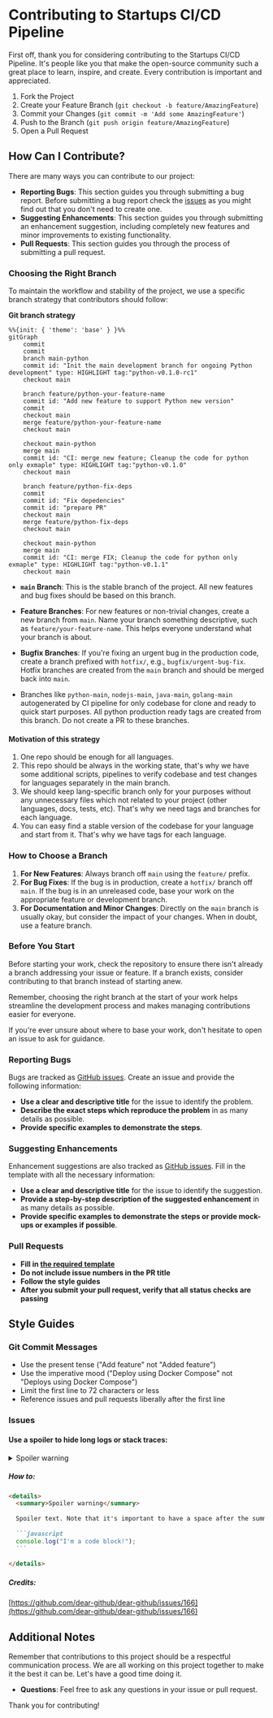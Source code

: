 # Contributing to Startups CI/CD Pipeline

First off, thank you for considering contributing to the Startups CI/CD Pipeline. It's people like you that make the open-source community such a great place to learn, inspire, and create. Every contribution is important and appreciated.

1. Fork the Project
2. Create your Feature Branch (`git checkout -b feature/AmazingFeature`)
3. Commit your Changes (`git commit -m 'Add some AmazingFeature'`)
4. Push to the Branch (`git push origin feature/AmazingFeature`)
5. Open a Pull Request

## How Can I Contribute?

There are many ways you can contribute to our project:

- **Reporting Bugs**: This section guides you through submitting a bug report. Before submitting a bug report check the [issues](https://github.com/kksudo/startups-cicd-pipeline/issues) as you might find out that you don't need to create one.
- **Suggesting Enhancements**: This section guides you through submitting an enhancement suggestion, including completely new features and minor improvements to existing functionality.
- **Pull Requests**: This section guides you through the process of submitting a pull request.

### Choosing the Right Branch

To maintain the workflow and stability of the project, we use a specific branch strategy that contributors should follow:

**Git branch strategy**

```mermaid
%%{init: { 'theme': 'base' } }%%
gitGraph
    commit
    commit
    branch main-python
    commit id: "Init the main development branch for ongoing Python development" type: HIGHLIGHT tag:"python-v0.1.0-rc1"
    checkout main

    branch feature/python-your-feature-name
    commit id: "Add new feature to support Python new version"
    commit
    checkout main
    merge feature/python-your-feature-name
    checkout main

    checkout main-python
    merge main
    commit id: "CI: merge new feature; Cleanup the code for python only exmaple" type: HIGHLIGHT tag:"python-v0.1.0"
    checkout main

    branch feature/python-fix-deps
    commit
    commit id: "Fix depedencies"
    commit id: "prepare PR"
    checkout main
    merge feature/python-fix-deps
    checkout main

    checkout main-python
    merge main
    commit id: "CI: merge FIX; Cleanup the code for python only exmaple" type: HIGHLIGHT tag:"python-v0.1.1"
    checkout main

```

- **`main` Branch**: This is the stable branch of the project. All new features and bug fixes should be based on this branch.

- **Feature Branches**: For new features or non-trivial changes, create a new branch from `main`. Name your branch something descriptive, such as `feature/your-feature-name`. This helps everyone understand what your branch is about.

- **Bugfix Branches**: If you're fixing an urgent bug in the production code, create a branch prefixed with `hotfix/`, e.g., `bugfix/urgent-bug-fix`. Hotfix branches are created from the `main` branch and should be merged back into `main`.

- Branches like `python-main`, `nodejs-main`, `java-main`, `golang-main` autogenerated by CI pipeline for <your-language> only codebase for clone and ready to quick start purposes. All python production ready tags are created from this branch. Do not create a PR to these branches.

#### Motivation of this strategy

1. One repo should be enough for all languages.
2. This repo should be always in the working state, that's why we have some additional scripts, pipelines to verify codebase and test changes for languages separately in the main branch.
3. We should keep lang-specific branch only for your purposes without any unnecessary files which not related to your project (other languages, docs, tests, etc). That's why we need tags and branches for each language.
4. You can easy find a stable version of the codebase for your language and start from it. That's why we have tags for each language.


### How to Choose a Branch

1. **For New Features**: Always branch off `main` using the `feature/` prefix.
2. **For Bug Fixes**: If the bug is in production, create a `hotfix/` branch off `main`. If the bug is in an unreleased code, base your work on the appropriate feature or development branch.
3. **For Documentation and Minor Changes**: Directly on the `main` branch is usually okay, but consider the impact of your changes. When in doubt, use a feature branch.

### Before You Start

Before starting your work, check the repository to ensure there isn't already a branch addressing your issue or feature. If a branch exists, consider contributing to that branch instead of starting anew.

Remember, choosing the right branch at the start of your work helps streamline the development process and makes managing contributions easier for everyone.

If you're ever unsure about where to base your work, don't hesitate to open an issue to ask for guidance.


### Reporting Bugs

Bugs are tracked as [GitHub issues](https://github.com/kksudo/startups-cicd-pipeline/issues). Create an issue and provide the following information:

- **Use a clear and descriptive title** for the issue to identify the problem.
- **Describe the exact steps which reproduce the problem** in as many details as possible.
- **Provide specific examples to demonstrate the steps**.

### Suggesting Enhancements

Enhancement suggestions are also tracked as [GitHub issues](https://github.com/kksudo/startups-cicd-pipeline/issues). Fill in the template with all the necessary information:

- **Use a clear and descriptive title** for the issue to identify the suggestion.
- **Provide a step-by-step description of the suggested enhancement** in as many details as possible.
- **Provide specific examples to demonstrate the steps or provide mock-ups or examples if possible**.

### Pull Requests

- **Fill in [the required template](PULL_REQUEST_TEMPLATE.md)**
- **Do not include issue numbers in the PR title**
- **Follow the style guides**
- **After you submit your pull request, verify that all status checks are passing**

## Style Guides

### Git Commit Messages

- Use the present tense ("Add feature" not "Added feature")
- Use the imperative mood ("Deploy using Docker Compose" not "Deploys using Docker Compose")
- Limit the first line to 72 characters or less
- Reference issues and pull requests liberally after the first line

### Issues

#### Use a spoiler to hide long logs or stack traces:

<details>
  <summary>Spoiler warning</summary>

Spoiler text. Note that it's important to have a space after the summary tag. You should be able to write any markdown you want inside the `<details>` tag... just make sure you close `<details>` afterward.

  ```javascript
  console.log("I'm a code block!");
  ```
</details>

##### How to:

````markdown
<details>
  <summary>Spoiler warning</summary>
  
  Spoiler text. Note that it's important to have a space after the summary tag. You should be able to write any markdown you want inside the `<details>` tag... just make sure you close `<details>` afterward.
  
  ```javascript
  console.log("I'm a code block!");
  ```
  
</details>
````  

##### Credits:
[https://github.com/dear-github/dear-github/issues/166](https://github.com/dear-github/dear-github/issues/166)


## Additional Notes

Remember that contributions to this project should be a respectful communication process. We are all working on this project together to make it the best it can be. Let's have a good time doing it.

- **Questions**: Feel free to ask any questions in your issue or pull request.

Thank you for contributing!
